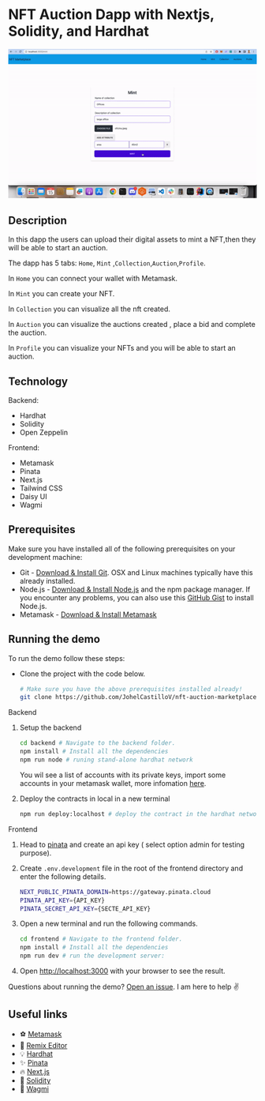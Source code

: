 # NFT Auction Dapp with Nextjs, Solidity, and Hardhat

![Creating an NFT](./screenshots/minting.gif)

## Description
In this dapp the users can upload their digital assets to mint a NFT,then they will be able to start an auction.

The dapp has 5 tabs: `Home`, `Mint` ,`Collection`,`Auction`,`Profile`.

In `Home` you can connect your wallet with Metamask.

In `Mint` you can create your NFT.

In `Collection` you can visualize all the nft created.

In `Auction` you can visualize the auctions created , place a bid and complete the auction.

In `Profile` you can visualize your NFTs and you will be able to start an auction.


## Technology

Backend:
- Hardhat
- Solidity
- Open Zeppelin

Frontend:
- Metamask
- Pinata
- Next.js
- Tailwind CSS
- Daisy UI  
- Wagmi


## Prerequisites
Make sure you have installed all of the following prerequisites on your development machine:
* Git - [Download & Install Git](https://git-scm.com/downloads). OSX and Linux machines typically have this already installed.
* Node.js - [Download & Install Node.js](https://nodejs.org/en/download/) and the npm package manager. If you encounter any problems, you can also use this [GitHub Gist](https://gist.github.com/isaacs/579814) to install Node.js.
* Metamask - [Download & Install Metamask](https://metamask.io/download/)

## Running the demo

To run the demo follow these steps:

- Clone the project with the code below.

    ```sh
    # Make sure you have the above prerequisites installed already!
    git clone https://github.com/JohelCastilloV/nft-auction-marketplace.git
    
    ```
    
Backend   
1. Setup the backend
    ```sh
    cd backend # Navigate to the backend folder.
    npm install # Install all the dependencies
    npm run node # runing stand-alone hardhat network
    ``` 
    You  wil see a list of accounts with its private keys, import some accounts in your metamask wallet, more infomation [here](https://support.metamask.io/hc/en-us/articles/360015489331-How-to-import-an-account#h_01G01W07NV7Q94M7P1EBD5BYM4).

2. Deploy the contracts in local in a new terminal
    ```sh
    npm run deploy:localhost # deploy the contract in the hardhat network
    ```
Frontend
1. Head to [pinata](https://app.pinata.cloud/) and create an api key ( select option admin for testing purpose).

2. Create `.env.development` file in the root of the frontend directory and enter the following details.
   ```sh
   NEXT_PUBLIC_PINATA_DOMAIN=https://gateway.pinata.cloud
   PINATA_API_KEY={API_KEY}
   PINATA_SECRET_API_KEY={SECTE_API_KEY}
   ```

3. Open a new terminal and run the following commands.
    ```sh
    cd frontend # Navigate to the frontend folder.
    npm install # Install all the dependencies
    npm run dev # run the development server:
    ```
4. Open [http://localhost:3000](http://localhost:3000) with your browser to see the result.    

Questions about running the demo? [Open an issue](https://github.com/JohelCastilloV/nftAuctionMarketplace/issues). I am here to help ✌️

## Useful links

- ⚽ [Metamask](https://metamask.io/)
- 🚀 [Remix Editor](https://remix.ethereum.org/)
- 💡 [Hardhat](https://hardhat.org/)
- ✨ [Pinata](https://app.pinata.cloud)
- 🔥 [Next.js](https://nextjs.org/)
- 🐻 [Solidity](https://soliditylang.org/)
- 👀 [Wagmi](https://wagmi.sh/)